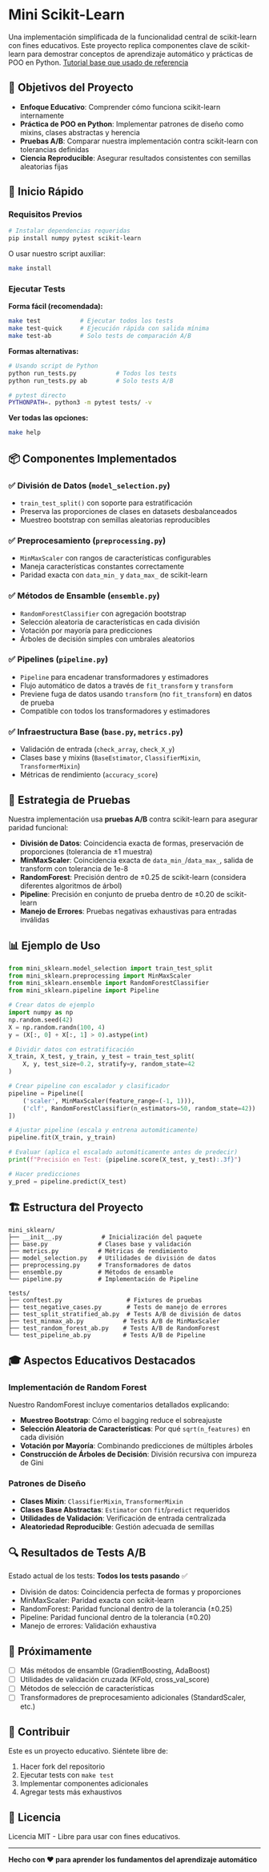 # Mini Scikit-Learn

Una implementación simplificada de la funcionalidad central de scikit-learn con fines educativos. Este proyecto replica componentes clave de scikit-learn para demostrar conceptos de aprendizaje automático y prácticas de POO en Python. 
[Tutorial base que usado de referencia](https://colab.research.google.com/drive/1e369NLzd2YlEG4c_4fyCNqnebIG-rGni#scrollTo=fhYpws-kWuj4&uniqifier=1)

## 🎯 Objetivos del Proyecto

- **Enfoque Educativo**: Comprender cómo funciona scikit-learn internamente
- **Práctica de POO en Python**: Implementar patrones de diseño como mixins, clases abstractas y herencia
- **Pruebas A/B**: Comparar nuestra implementación contra scikit-learn con tolerancias definidas
- **Ciencia Reproducible**: Asegurar resultados consistentes con semillas aleatorias fijas

## 🚀 Inicio Rápido

### Requisitos Previos

```bash
# Instalar dependencias requeridas
pip install numpy pytest scikit-learn
```

O usar nuestro script auxiliar:
```bash
make install
```

### Ejecutar Tests

**Forma fácil (recomendada):**
```bash
make test           # Ejecutar todos los tests
make test-quick     # Ejecución rápida con salida mínima
make test-ab        # Solo tests de comparación A/B
```

**Formas alternativas:**
```bash
# Usando script de Python
python run_tests.py           # Todos los tests
python run_tests.py ab        # Solo tests A/B

# pytest directo
PYTHONPATH=. python3 -m pytest tests/ -v
```

**Ver todas las opciones:**
```bash
make help
```

## 📦 Componentes Implementados

### ✅ División de Datos (`model_selection.py`)
- `train_test_split()` con soporte para estratificación
- Preserva las proporciones de clases en datasets desbalanceados
- Muestreo bootstrap con semillas aleatorias reproducibles

### ✅ Preprocesamiento (`preprocessing.py`)
- `MinMaxScaler` con rangos de características configurables
- Maneja características constantes correctamente
- Paridad exacta con `data_min_` y `data_max_` de scikit-learn

### ✅ Métodos de Ensamble (`ensemble.py`)
- `RandomForestClassifier` con agregación bootstrap
- Selección aleatoria de características en cada división
- Votación por mayoría para predicciones
- Árboles de decisión simples con umbrales aleatorios

### ✅ Pipelines (`pipeline.py`)
- `Pipeline` para encadenar transformadores y estimadores
- Flujo automático de datos a través de `fit_transform` y `transform`
- Previene fuga de datos usando `transform` (no `fit_transform`) en datos de prueba
- Compatible con todos los transformadores y estimadores

### ✅ Infraestructura Base (`base.py`, `metrics.py`)
- Validación de entrada (`check_array`, `check_X_y`)
- Clases base y mixins (`BaseEstimator`, `ClassifierMixin`, `TransformerMixin`)
- Métricas de rendimiento (`accuracy_score`)

## 🧪 Estrategia de Pruebas

Nuestra implementación usa **pruebas A/B** contra scikit-learn para asegurar paridad funcional:

- **División de Datos**: Coincidencia exacta de formas, preservación de proporciones (tolerancia de ±1 muestra)
- **MinMaxScaler**: Coincidencia exacta de `data_min_`/`data_max_`, salida de transform con tolerancia de 1e-8
- **RandomForest**: Precisión dentro de ±0.25 de scikit-learn (considera diferentes algoritmos de árbol)
- **Pipeline**: Precisión en conjunto de prueba dentro de ±0.20 de scikit-learn
- **Manejo de Errores**: Pruebas negativas exhaustivas para entradas inválidas

## 📊 Ejemplo de Uso

```python
from mini_sklearn.model_selection import train_test_split
from mini_sklearn.preprocessing import MinMaxScaler
from mini_sklearn.ensemble import RandomForestClassifier
from mini_sklearn.pipeline import Pipeline

# Crear datos de ejemplo
import numpy as np
np.random.seed(42)
X = np.random.randn(100, 4)
y = (X[:, 0] + X[:, 1] > 0).astype(int)

# Dividir datos con estratificación
X_train, X_test, y_train, y_test = train_test_split(
    X, y, test_size=0.2, stratify=y, random_state=42
)

# Crear pipeline con escalador y clasificador
pipeline = Pipeline([
    ('scaler', MinMaxScaler(feature_range=(-1, 1))),
    ('clf', RandomForestClassifier(n_estimators=50, random_state=42))
])

# Ajustar pipeline (escala y entrena automáticamente)
pipeline.fit(X_train, y_train)

# Evaluar (aplica el escalado automáticamente antes de predecir)
print(f"Precisión en Test: {pipeline.score(X_test, y_test):.3f}")

# Hacer predicciones
y_pred = pipeline.predict(X_test)
```

## 🏗️ Estructura del Proyecto

```
mini_sklearn/
├── __init__.py           # Inicialización del paquete
├── base.py              # Clases base y validación
├── metrics.py           # Métricas de rendimiento
├── model_selection.py   # Utilidades de división de datos
├── preprocessing.py     # Transformadores de datos
├── ensemble.py          # Métodos de ensamble
└── pipeline.py          # Implementación de Pipeline

tests/
├── conftest.py                  # Fixtures de pruebas
├── test_negative_cases.py       # Tests de manejo de errores
├── test_split_stratified_ab.py  # Tests A/B de división de datos
├── test_minmax_ab.py           # Tests A/B de MinMaxScaler
├── test_random_forest_ab.py    # Tests A/B de RandomForest
└── test_pipeline_ab.py         # Tests A/B de Pipeline
```

## 🎓 Aspectos Educativos Destacados

### Implementación de Random Forest
Nuestro RandomForest incluye comentarios detallados explicando:
- **Muestreo Bootstrap**: Cómo el bagging reduce el sobreajuste
- **Selección Aleatoria de Características**: Por qué `sqrt(n_features)` en cada división
- **Votación por Mayoría**: Combinando predicciones de múltiples árboles
- **Construcción de Árboles de Decisión**: División recursiva con impureza de Gini

### Patrones de Diseño
- **Clases Mixin**: `ClassifierMixin`, `TransformerMixin`
- **Clases Base Abstractas**: `Estimator` con `fit`/`predict` requeridos
- **Utilidades de Validación**: Verificación de entrada centralizada
- **Aleatoriedad Reproducible**: Gestión adecuada de semillas

## 🔍 Resultados de Tests A/B

Estado actual de los tests: **Todos los tests pasando** ✅

- División de datos: Coincidencia perfecta de formas y proporciones
- MinMaxScaler: Paridad exacta con scikit-learn
- RandomForest: Paridad funcional dentro de la tolerancia (±0.25)
- Pipeline: Paridad funcional dentro de la tolerancia (±0.20)
- Manejo de errores: Validación exhaustiva

## 🚧 Próximamente

- [ ] Más métodos de ensamble (GradientBoosting, AdaBoost)
- [ ] Utilidades de validación cruzada (KFold, cross_val_score)
- [ ] Métodos de selección de características
- [ ] Transformadores de preprocesamiento adicionales (StandardScaler, etc.)

## 🤝 Contribuir

Este es un proyecto educativo. Siéntete libre de:
1. Hacer fork del repositorio
2. Ejecutar tests con `make test`
3. Implementar componentes adicionales
4. Agregar tests más exhaustivos

## 📄 Licencia

Licencia MIT - Libre para usar con fines educativos.

---

**Hecho con ❤️ para aprender los fundamentos del aprendizaje automático**
